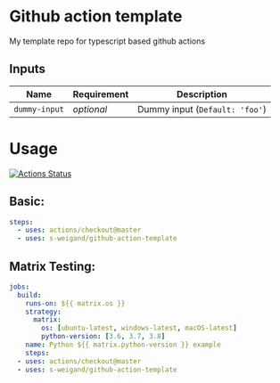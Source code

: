 # Github action template

My template repo for typescript based github actions

## Inputs

| Name          | Requirement | Description                    |
| ------------- | ----------- | ------------------------------ |
| `dummy-input` | _optional_  | Dummy input (`Default: 'foo'`) |

# Usage

[![Actions Status](https://github.com/s-weigand/github-action-template/workflows/Tests/badge.svg)](https://github.com/s-weigand/github-action-template/actions)

## Basic:

```yaml
steps:
  - uses: actions/checkout@master
  - uses: s-weigand/github-action-template
```

## Matrix Testing:

```yaml
jobs:
  build:
    runs-on: ${{ matrix.os }}
    strategy:
      matrix:
        os: [ubuntu-latest, windows-latest, macOS-latest]
        python-version: [3.6, 3.7, 3.8]
    name: Python ${{ matrix.python-version }} example
    steps:
  - uses: actions/checkout@master
  - uses: s-weigand/github-action-template
```
